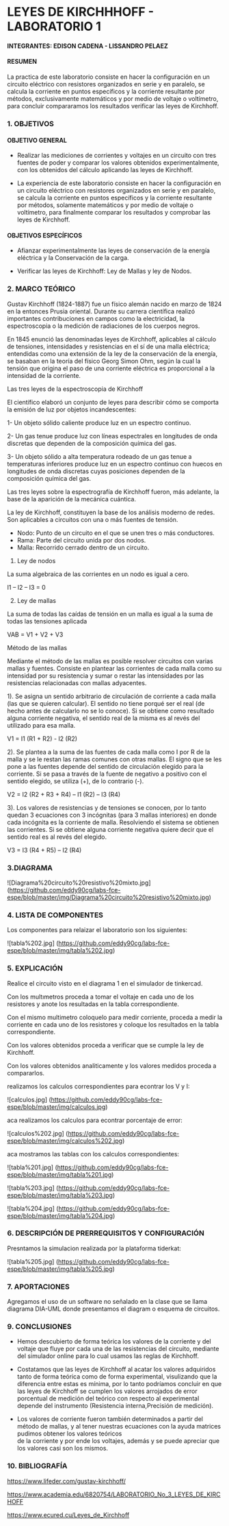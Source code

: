 # LEYES DE KIRCHHHOFF - LABORATORIO 1

#### INTEGRANTES: EDISON CADENA - LISSANDRO PELAEZ

#### RESUMEN

La practica de este laboratorio consiste en hacer la configuración en un circuito eléctrico con resistores organizados en serie y en paralelo, se calcula la corriente en puntos específicos y la corriente resultante por métodos, exclusivamente matemáticos y por medio de voltaje o voltímetro, para concluir compararamos los resultados verificar las leyes de Kirchhoff.

### 1.  OBJETIVOS

#### OBJETIVO GENERAL

- Realizar las mediciones de corrientes y voltajes en un circuito con tres fuentes de poder y comparar los valores obtenidos experimentalmente, con los obtenidos del cálculo aplicando las leyes de Kirchhoff.

- La experiencia de este laboratorio consiste en hacer la configuración en un circuito eléctrico con resistores organizados en serie y en paralelo, se calcula la corriente en puntos específicos y la corriente resultante por métodos, solamente matemáticos y por medio de voltaje o voltímetro, para finalmente comparar los resultados y comprobar las leyes de Kirchhoff.

#### OBJETIVOS ESPECÍFICOS

- Afianzar experimentalmente las leyes de conservación de la energía eléctrica y la Conservación de la carga.

- Verificar las leyes de Kirchhoff: Ley de Mallas y ley de Nodos.

### 2. MARCO TEÓRICO

Gustav Kirchhoff (1824-1887) fue un físico alemán nacido en marzo de 1824 en la entonces Prusia oriental. Durante su carrera científica realizó importantes contribuciones en campos como la electricidad, la espectroscopia o la medición de radiaciones de los cuerpos negros. 

En 1845 enunció las denominadas leyes de Kirchhoff, aplicables al cálculo de tensiones, intensidades y resistencias en el sí de una malla eléctrica; entendidas como una extensión de la ley de la conservación de la energía, se basaban en la teoría del físico Georg Simon Ohm, según la cual la tensión que origina el paso de una corriente eléctrica es proporcional a la intensidad de la corriente.

Las tres leyes de la espectroscopia de Kirchhoff

El científico elaboró un conjunto de leyes para describir cómo se comporta la emisión de luz por objetos incandescentes:

1- Un objeto sólido caliente produce luz en un espectro continuo.

2- Un gas tenue produce luz con líneas espectrales en longitudes de onda discretas que dependen de la composición química del gas.

3- Un objeto sólido a alta temperatura rodeado de un gas tenue a temperaturas inferiores produce luz en un espectro continuo con huecos en longitudes de onda discretas cuyas posiciones dependen de la composición química del gas.

Las tres leyes sobre la espectrografía de Kirchhoff fueron, más adelante, la base de la aparición de la mecánica cuántica.

La ley de Kirchhoff, constituyen la base de los análisis moderno de redes. Son aplicables a circuitos con una o más fuentes de tensión.

* Nodo: Punto de un circuito en el que se unen tres o más conductores.
* Rama: Parte del circuito unida por dos nodos.
* Malla: Recorrido cerrado dentro de un circuito.

1. Ley de nodos

 La suma algebraica de las corrientes en un nodo es igual a cero.      

I1 – I2 – I3 = 0

2. Ley de mallas 

 La suma de todas las caídas de tensión en un malla es igual a la suma de todas las tensiones aplicada

VAB = V1 + V2 + V3

Método de las mallas

Mediante el método de las mallas es posible resolver circuitos con varias mallas y fuentes. 
Consiste en plantear las corrientes de cada malla como su intensidad por su resistencia y sumar o restar las intensidades por las resistencias relacionadas con mallas adyacentes.

1). Se asigna un sentido arbitrario de circulación de corriente a cada malla (las que se quieren calcular). El sentido no tiene porqué ser el real (de hecho antes de calcularlo no se lo conoce). Si se obtiene como resultado alguna corriente negativa, el sentido real de la misma es al revés del utilizado para esa malla.

 V1 = I1 (R1 + R2) - I2 (R2)

2). Se plantea a la suma de las fuentes de cada malla como I por R de la malla y se le restan las ramas comunes con otras mallas. El signo que se les pone a las fuentes depende del sentido de circulación elegido para la corriente. Si se pasa a través de la fuente de negativo a positivo con el sentido elegido, se utiliza (+), de lo contrario (-).

 V2 = I2 (R2 + R3 + R4) – I1 (R2) – I3 (R4)

3). Los valores de resistencias y de tensiones se conocen, por lo tanto quedan 3 ecuaciones con 3 incógnitas (para 3 mallas interiores) en donde cada incógnita es la corriente de malla. Resolviendo el sistema se obtienen las corrientes. Si se obtiene alguna corriente negativa quiere decir que el sentido real es al revés del elegido.

 V3 = I3 (R4 + R5) – I2 (R4)

### 3.DIAGRAMA

![Diagrama%20circuito%20resistivo%20mixto.jpg]
(https://github.com/eddy90cg/labs-fce-espe/blob/master/img/Diagrama%20circuito%20resistivo%20mixto.jpg)



### 4. LISTA DE COMPONENTES

Los componentes para relaizar el laboratorio son los siguientes:

![tabla%202.jpg]
(https://github.com/eddy90cg/labs-fce-espe/blob/master/img/tabla%202.jpg)

### 5. EXPLICACIÓN

Realice el circuito visto en el diagrama 1 en el simulador de tinkercad.

Con los multımetros proceda a tomar el voltaje en cada uno de los resistores y
anote los resultadas en la tabla correspondiente.

Con el mismo multimetro coloquelo para medir corriente, proceda a medir la
corriente en cada uno de los resistores y coloque los resultados en la tabla
correspondiente.

Con los valores obtenidos proceda a verificar que se cumple la ley de Kirchhoff.

Con los valores obtenidos analiticamente y los valores medidos proceda a compararlos.


realizamos los calculos correspondientes para econtrar los V y I:


![calculos.jpg]
(https://github.com/eddy90cg/labs-fce-espe/blob/master/img/calculos.jpg)

aca realizamos los calculos para econtrar porcentaje de error:

![calculos%202.jpg]
(https://github.com/eddy90cg/labs-fce-espe/blob/master/img/calculos%202.jpg)

aca mostramos las tablas con los calculos correspondientes:


![tabla%201.jpg]
(https://github.com/eddy90cg/labs-fce-espe/blob/master/img/tabla%201.jpg)



![tabla%203.jpg]
(https://github.com/eddy90cg/labs-fce-espe/blob/master/img/tabla%203.jpg)



![tabla%204.jpg]
(https://github.com/eddy90cg/labs-fce-espe/blob/master/img/tabla%204.jpg)




### 6. DESCRIPCIÓN DE PRERREQUISITOS Y CONFIGURACIÓN



Presntamos la simulacion realizada por la plataforma tiderkat:

![tabla%205.jpg]
(https://github.com/eddy90cg/labs-fce-espe/blob/master/img/tabla%205.jpg)

### 7. APORTACIONES 

Agregamos el uso de un software no señalado en la clase que se llama diagrama DIA-UML donde presentamos el diagram o esquema de circuitos.


### 9. CONCLUSIONES 

- Hemos descubierto de forma teórica los valores de la corriente y del voltaje que fluye por cada una de las resistencias del circuito, mediante del simulador online para lo cual usamos las reglas de Kirchhoff. 

- Costatamos que las leyes de Kirchhoff al acatar los valores adquiridos tanto de forma teórica como de forma experimental, visulizando que la diferencia entre estas es mínima, por lo tanto podríamos concluir en que las leyes de Kirchhoff se cumplen los valores arrojados de error porcentual de medición del teórico con respecto al experimental depende del instrumento (Resistencia interna,Precisión de medición).

- Los valores de corriente fueron también determinados a partir del método de mallas, y al tener nuestras ecuaciones con la ayuda matrices pudimos obtener los valores teóricos  
  de la corriente y por ende los voltajes, además y se puede apreciar que los valores casi son los mismos.

### 10. BIBLIOGRAFÍA 

https://www.lifeder.com/gustav-kirchhoff/

https://www.academia.edu/6820754/LABORATORIO_No_3_LEYES_DE_KIRCHOFF

https://www.ecured.cu/Leyes_de_Kirchhoff



